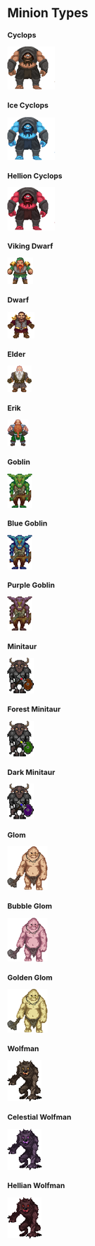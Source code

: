 # Minion Types

### Cyclops

![](<../../../.gitbook/assets/image (3).png>)

### Ice Cyclops

![](<../../../.gitbook/assets/image (18).png>)

### Hellion Cyclops

![](<../../../.gitbook/assets/image (8).png>)

### Viking Dwarf

![](<../../../.gitbook/assets/image (9).png>)

### Dwarf

![](<../../../.gitbook/assets/image (32).png>)

### Elder

![](<../../../.gitbook/assets/image (36).png>)

### Erik

![](<../../../.gitbook/assets/image (16).png>)

### Goblin

![](<../../../.gitbook/assets/image (40).png>)

### Blue Goblin

![](<../../../.gitbook/assets/image (23).png>)

### Purple Goblin

![](<../../../.gitbook/assets/image (4).png>)

### Minitaur

![](<../../../.gitbook/assets/image (13).png>)

### Forest Minitaur

![](<../../../.gitbook/assets/image (37).png>)

### Dark Minitaur

![](<../../../.gitbook/assets/image (15).png>)

### Glom

![](<../../../.gitbook/assets/image (31).png>)

### Bubble Glom

![](<../../../.gitbook/assets/image (7).png>)

### Golden Glom

![](<../../../.gitbook/assets/image (45).png>)

### Wolfman

![](<../../../.gitbook/assets/image (19).png>)

### Celestial Wolfman

![](<../../../.gitbook/assets/image (21) (1).png>)

### Hellian Wolfman

![](<../../../.gitbook/assets/image (6).png>)
